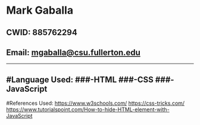 # Mark Gaballa
## CWID: 885762294
## Email: mgaballa@csu.fullerton.edu
--------------------------------------------
#Language Used:
###-HTML
###-CSS
###-JavaScript
--------------------------------------------
#References Used:
https://www.w3schools.com/ 
https://css-tricks.com/ 
https://www.tutorialspoint.com/How-to-hide-HTML-element-with-JavaScript 